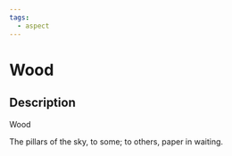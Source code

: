 ```yaml
---
tags:
  - aspect
---
```


# Wood

## Description
Wood

The pillars of the sky, to some; to others, paper in waiting.